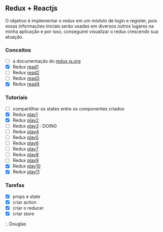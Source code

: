## Redux + Reactjs

O objetivo é implementar o redux em um módulo de login e register, pois essas informações iniciais serão usadas em diversos outros lugares na minha aplicação e por isso, conseguirei visualizar o redux crescendo sua atuação.

### Conceitos

- [ ] a documentação do [redux.js.org](https://redux.js.org/introduction/getting-started)
- [x] Redux [read1](https://redux.js.org/tutorials/essentials/part-1-overview-concepts) 
- [ ] Redux [read2](https://redux.js.org/tutorials/essentials/part-2-app-structure)
- [ ] Redux [read3](https://redux.js.org/tutorials/essentials/part-3-data-flow)
- [x] Redux [read4](https://medium.com/@arojunior/persistindo-o-estado-da-aplica%C3%A7%C3%A3o-com-redux-e-localstorage-8cdffa9d5c6f) 

### Tutoriais

- [ ] compartilhar os states entre os componentes criados 
- [x] Redux [play1](https://www.youtube.com/watch?v=69e1MoUWE1g) 
- [x] Redux [play2](https://www.youtube.com/watch?v=u99tNt3TZf8) 
- [ ] Redux [play3](https://www.youtube.com/watch?v=qU9DesjDJic) : DOING  
- [ ] Redux [play4](https://www.youtube.com/watch?v=q-If9n-tUyA)
- [ ] Redux [play5](https://www.youtube.com/watch?v=LGkNjt7k4UQ)
- [ ] Redux [play6](https://www.youtube.com/watch?v=OXxul6AvXNs)
- [ ] Redux [play7](https://www.youtube.com/watch?v=7L7MhxjI4PE)
- [ ] Redux [play8](https://www.youtube.com/watch?v=6WB16wZS61c)
- [ ] Redux [play9](https://www.facebook.com/rocketseat/videos/2287550024663055/)
- [x] Redux [play10](https://www.youtube.com/watch?v=1xbFstDfUXs)
- [x] Redux [play11](https://www.youtube.com/watch?v=Ws9WVHhNq5M) 

### Tarefas 

- [x] props e state
- [x] criar action
- [x] criar o reducer
- [x] criar store 

:. Douglas 